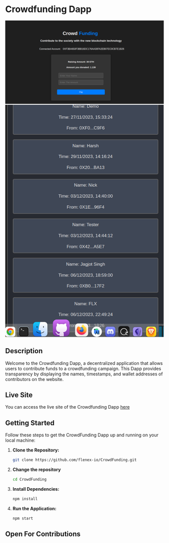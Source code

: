 # Crowdfunding Dapp

![Image 1](./src/images/1.png)
![Image 2](./src/images/2.png)

## Description

Welcome to the Crowdfunding Dapp, a decentralized application that allows users to contribute funds to a crowdfunding campaign. This Dapp provides transparency by displaying the names, timestamps, and wallet addresses of contributors on the website.

## Live Site
You can access the live site of the Crowdfunding Dapp [here](https://flx-crowdfunding-dapp.netlify.app/)

## Getting Started

Follow these steps to get the CrowdFunding Dapp up and running on your local machine:

1. **Clone the Repository:**
    ```bash
    git clone https://github.com/flenex-io/CrowdFunding.git
    ```

2. **Change the repository**
   ```bash
   cd CrowdFunding
   ```

3. **Install Dependencies:**
    ```bash
    npm install
    ```

4. **Run the Application:**
    ```bash
    npm start
    ```
## Open For Contributions
